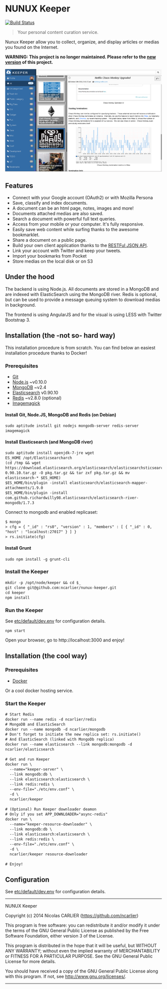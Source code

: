 # NUNUX Keeper

[![Build Status](https://travis-ci.org/ncarlier/nunux-keeper.svg)](https://travis-ci.org/ncarlier/nunux-keeper)

> Your personal content curation service.

Nunux Keeper allow you to collect, organize, and display articles or medias you
found on the Internet.

**WARNING: This project is no longer maintained. Please refer to the [new
version](https://keeper.nunux.org) of this project.**

![Screenshot](screenshot.png)

## Features

* Connect with your Google account (OAuth2) or with Mozilla Persona
* Save, classify and index documents.
* A document can be an html page, notes, images and more!
* Documents attached medias are also saved.
* Search a document with powerful full text queries.
* Access from your mobile or your computer. It's fully responsive.
* Easily save web content while surfing thanks to the awesome bookmarklet.
* Share a document on a public page.
* Build your own client application thanks to the [RESTFul JSON API](http://keeper.nunux.org/doc).
* Link your account with Twitter and keep your tweets.
* Import your bookmarks from Pocket
* Store medias on the local disk or on S3

## Under the hood

The backend is using Node.js. All documents are stored in a MongoDB and are indexed with ElasticSearch using the MongoDB river. Redis is optional, but can be used to provide a message queuing system to download medias in background.

The frontend is using AngularJS and for the visual is using LESS with Twitter Bootstrap 3.

## Installation (the -not so- hard way)

This installation procedure is from scratch. You can find below an easiest installation procedure thanks to Docker!

### Prerequisites

* [Git](http://git-scm.com/)
* [Node.js](http://nodejs.org/) ~v0.10.0
* [MongoDB](http://www.mongodb.org/) ~v2.4
* [Elasticsearch](http://www.elasticsearch.org/) v0.90.10
* [Redis](http://redis.io/) ~v2.8.0 (optional)
* [Imagemagick](http://www.imagemagick.org/)

#### Install Git, Node.JS, MongoDB and Redis (on Debian)

```
sudo aptitude install git nodejs mongodb-server redis-server imagemagick
```

#### Install Elasticsearch (and MongoDB river)

```
sudo aptitude install openjdk-7-jre wget
ES_HOME /opt/Elasticsearcharch
(cd /tmp && wget https://download.elasticsearch.org/elasticsearch/elasticsearchsticsearch/elasticsearch-0.90.10.tar.gz -O pkg.tar.gz && tar zxf pkg.tar.gz && mv elasticsearch-* $ES_HOME)
$ES_HOME/bin/plugin -install elasticsearch/elasticsearch-mapper-attachments/1.9.0
$ES_HOME/bin/plugin -install com.github.richardwilly98.elasticsearch/elasticsearch-river-mongodb/1.7.3
```

Connect to mongodb and enabled replicaset:

```
$ mongo
> cfg = { "_id" : "rs0", "version" : 1, "members" : [ { "_id" : 0, "host" : "localhost:27017" } ] }
> rs.initiate(cfg)
```

#### Install Grunt

```
sudo npm install -g grunt-cli
```

### Install the Keeper

```
mkdir -p /opt/node/keeper && cd $_
git clone git@github.com:ncarlier/nunux-keeper.git
cd keeper
npm install
```

### Run the Keeper

See [etc/default/dev.env](etc/default/dev.env) for configuration details.

```
npm start
```

Open your browser, go to http://localhost:3000 and enjoy!

## Installation (the cool way)

### Prerequisites

* [Docker](http://www.docker.io/)

Or a cool docker hosting service.

### Start the Keeper

```
# Start Redis
docker run --name redis -d ncarlier/redis
# MongoDB and ElasticSearch
docker run --name mongodb -d ncarlier/mongodb
# Don't forget to initiate the new replica set: rs.initiate()
# And ElasticSearch (linked with MongoDb replica)
docker run --name elasticsearch --link mongodb:mongodb -d ncarlier/elasticsearch

# Get and run Keeper
docker run \
  --name="keeper-server" \
  --link mongodb:db \
  --link elasticsearch:elasticsearch \
  --link redis:redis \
  --env-file="./etc/env.conf" \
  -d \
  ncarlier/keeper

# (Optional) Run Keeper downloader deamon
# Only if you set APP_DOWNLOADER="async-redis"
docker run \
  --name="keeper-resource-downloader" \
  --link mongodb:db \
  --link elasticsearch:elasticsearch \
  --link redis:redis \
  --env-file="./etc/env.conf" \
  -d \
  ncarlier/keeper resource-downloader

# Enjoy!
```

## Configuration

See [etc/default/dev.env](etc/default/dev.env) for configuration details.

----------------------------------------------------------------------

NUNUX Keeper

Copyright (c) 2014 Nicolas CARLIER (https://github.com/ncarlier)

This program is free software: you can redistribute it and/or modify
it under the terms of the GNU General Public License as published by
the Free Software Foundation, either version 3 of the License.

This program is distributed in the hope that it will be useful,
but WITHOUT ANY WARRANTY; without even the implied warranty of
MERCHANTABILITY or FITNESS FOR A PARTICULAR PURPOSE.  See the
GNU General Public License for more details.

You should have received a copy of the GNU General Public License
along with this program.  If not, see <http://www.gnu.org/licenses/>.

----------------------------------------------------------------------
